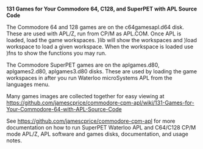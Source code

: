 **131 Games for Your Commodore 64, C128, and SuperPET with APL Source Code**

The Commodore 64 and 128 games are on the c64gamesapl.d64 disk. These are used with APL/Z, run from CP/M as APL.COM. Once APL is loaded, load the game workspaces.   )lib  will show the workspaces and )load workspace  to load a given workspace. When the workspace is loaded use )fns to show the functions you may run.

The Commodore SuperPET games are on the aplgames.d80, aplgames2.d80, aplgames3.d80 disks. These are used by loading the game workspaces in after you run Waterloo microSystems APL from the languages menu.

Many games images are collected together for easy viewing at https://github.com/jamescprice/commodore-cpm-apl/wiki/131-Games-for-Your-Commodore-64-with-APL-Source-Code

See https://github.com/jamescprice/commodore-cpm-apl for more documentation on how to run SuperPET Waterloo APL and C64/C128 CP/M mode APL/Z, APL software and games disks, documentation, and usage notes.
